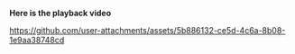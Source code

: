 **Here is the playback video**


https://github.com/user-attachments/assets/5b886132-ce5d-4c6a-8b08-1e9aa38748cd

